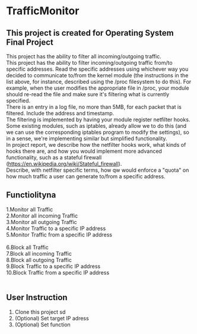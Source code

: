 # TrafficMonitor
## This project is created for Operating System Final Project
This project has the ability to filter all incoming/outgoing traffic. <br />
This project has the ability to filter incoming/outgoing traffic from/to specific addresses. Read the specific addresses using whichever way you decided to communicate to/from the kernel module (the instructions in the list above, for instance, described using the /proc filesystem to do this). For example, when the user modifies the appropriate file in /proc, your module should re-read the file and make sure it's filtering what is currently specified. <br />
There is an entry in a log file, no more than 5MB, for each packet that is filtered. Include the address and timestamp. <br />
The filtering is implemented by having your module register netfilter hooks. Some existing modules, such as iptables, already allow we to do this (and we can use the corresponding iptables program to modify the settings), so in a sense, we're implementing similar but simplified functionality.<br />
In project report, we describe how the netfilter hooks work, what kinds of hooks there are, and how you would implement more advanced functionality, such as a stateful firewall (https://en.wikipedia.org/wiki/Stateful_firewall).<br />
Describe, with netfilter specific terms, how qw would enforce a "quota" on how much traffic a user can generate to/from a specific address.<br />

## Functiolityna
1.Monitor all Traffic<br />
2.Monitor all incoming Traffic<br />
3.Monitor all outgoing Traffic<br />
4.Monitor Traffic to a specific IP address<br />
5.Monitor Traffic from a specific IP address<br />
<br />
6.Block all Traffic<br />
7.Block all incoming Traffic<br />
8.Block all outgoing Traffic<br />
9.Block Traffic to a specific IP address<br />
10.Block Traffic from a specific IP address<br />
<br />
## User Instruction
1. Clone this project sd<br />
2. (Optional) Set target IP adress<br />
3. (Optional) Set function<br />
